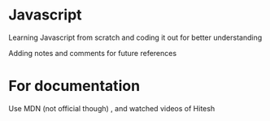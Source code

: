 # Javascript
Learning Javascript from scratch and coding it out for better understanding

Adding notes and comments for future references

# For documentation
Use MDN (not official though) , and watched videos of Hitesh
